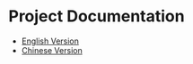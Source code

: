 # Project Documentation

- [English Version](https://github.com/cposhing/open-and-unzip/blob/main/README-zh_CN.md)
- [Chinese Version](https://github.com/cposhing/open-and-unzip/blob/main/README-en-US.md)
